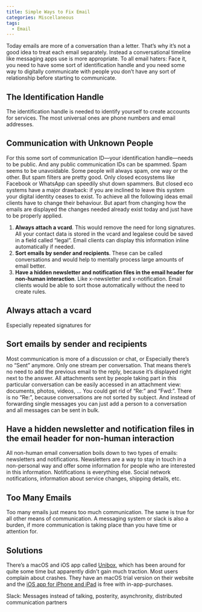 ```yaml
---
title: Simple Ways to Fix Email
categories: Miscellaneous
tags:
  - Email
---
```

Today emails are more of a conversation than a letter. That’s why it’s not a good idea to treat each email separately. Instead a conversational timeline like messaging apps use is more appropriate. To all email haters: Face it, you need to have some sort of identification handle and you need some way to digitally communicate with people you don’t have any sort of relationship before starting to communicate.

## The Identification Handle

The identification handle is needed to identify yourself to create accounts for services. The most universal ones are phone numbers and email addresses.

## Communication with Unknown People

For this some sort of communication ID—your identification handle—needs to be public. And any public communication IDs can be spammed. Spam seems to be unavoidable. Some people will always spam, one way or the other. But spam filters are pretty good. Only closed ecosystems like Facebook or WhatsApp can speedily shut down spammers. But closed eco systems have a major drawback: if you are inclined to leave this system your digital identity ceases to exist. To achieve all the following ideas email clients have to change their behaviour. But apart from changing how the emails are displayed the changes needed already exist today and just have to be properly applied.

1.  **Always attach a vcard**. This would remove the need for long signatures. All your contact data is stored in the vcard and legalese could be saved in a field called “legal”. Email clients can display this information inline automatically if needed.
2.  **Sort emails by sender and recipients**. These can be called conversations and would help to mentally process large amounts of email better.
3.  **Have a hidden newsletter and notification files in the email header for non-human interaction**. Like x-newsletter and x-notification. Email clients would be able to sort those automatically without the need to create rules.

## Always attach a vcard

Especially repeated signatures for

## Sort emails by sender and recipients

Most communication is more of a discussion or chat, or Especially there’s no “Sent” anymore. Only one stream per conversation. That means there’s no need to add the previous email to the reply, because it’s displayed right next to the answer. All attachments sent by people taking part in this particular conversation can be easily accessed in an attachment view: documents, photos, videos, … You could get rid of “Re:” and “Fwd:”. There is no “Re:”, because conversations are not sorted by subject. And instead of forwarding single messages you can just add a person to a conversation and all messages can be sent in bulk.

## Have a hidden newsletter and notification files in the email header for non-human interaction

All non-human email conversation boils down to two types of emails: newsletters and notifications. Newsletters are a way to stay in touch in a non-personal way and offer some information for people who are interested in this information. Notifications is everything else. Social network notifications, information about service changes, shipping details, etc.

## Too Many Emails

Too many emails just means too much communication. The same is true for all other means of communication. A messaging system or slack is also a burden, if more communication is taking place than you have time or attention for.

## Solutions

There’s a macOS and iOS app called [Unibox](https://www.uniboxapp.com/), which has been around for quite some time but apparently didn't gain much traction. Most users complain about crashes. They have an macOS trial version on their website and the [iOS app for iPhone and iPad](https://itunes.apple.com/app/unibox/id933879046?mt=8) is free with in-app-purchases.

Slack: Messages instead of talking, posterity, asynchronity, distributed communication partners
